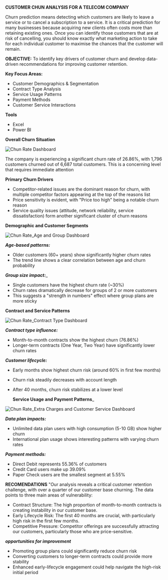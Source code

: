 **CUSTOMER CHUN ANALYSIS FOR A TELECOM COMPANY**

Churn prediction means detecting which customers are likely to leave a service or to cancel a subscription to a service. It is a critical prediction for many businesses because acquiring new clients often costs more than retaining existing ones. Once you can identify those customers that are at risk of cancelling, you should know exactly what marketing action to take for each individual customer to maximise the chances that the customer will remain.

**OBJECTIVE:** To identify key drivers of customer churn and develop data-driven recommendations for improving customer retention. 

**Key Focus Areas:**
- Customer Demographics & Segmentation
- Contract Type Analysis
- Service Usage Patterns
- Payment Methods
- Customer Service Interactions

**Tools**
- Excel
- Power BI
  
**Overall Churn Situation**

![Chun Rate Dashboard](https://github.com/user-attachments/assets/44ba81e7-a560-4dc3-aee4-dc043da074b9)


The company is experiencing a significant churn rate of 26.86%, with 1,796 customers churned out of 6,687 total customers. This is a concerning level that requires immediate attention

**Primary Churn Drivers**

- Competitor-related issues are the dominant reason for churn, with multiple competitor factors appearing at the top of the reasons list
- Price sensitivity is evident, with "Price too high" being a notable churn reason
- Service quality issues (attitude, network reliability, service dissatisfaction) form another significant cluster of churn reasons

**Demographic and Customer Segments**

![Chun Rate_Age and Group Dashboard](https://github.com/user-attachments/assets/68586bc1-874e-41ef-82e1-fefac892834a)

_**Age-based patterns:**_
- Older customers (60+ years) show significantly higher churn rates
- The trend line shows a clear correlation between age and churn probability

_**Group size impact:**__
- Single customers have the highest churn rate (~30%)
- Churn rates dramatically decrease for groups of 2 or more customers
- This suggests a "strength in numbers" effect where group plans are more sticky

**Contract and Service Patterns**

![Chun Rate_Contract Type Dashboard](https://github.com/user-attachments/assets/bfbee459-f3e3-404c-962f-3b5c34b32c15)

_**Contract type influence:**_
- Month-to-month contracts show the highest churn (76.86%)
- Longer-term contracts (One Year, Two Year) have significantly lower churn rates

_**Customer lifecycle:**_
- Early months show highest churn risk (around 60% in first few months)
- Churn risk steadily decreases with account length
- After 40 months, churn risk stabilizes at a lower level

  **Service Usage and Payment Patterns**_
  
![Chun Rate_Extra Charges and Customer Service Dashboard](https://github.com/user-attachments/assets/7f8260b9-5dc4-41d5-a7e5-cb510018f49f)

_**Data plan impacts:**_
- Unlimited data plan users with high consumption (5-10 GB) show higher churn
- International plan usage shows interesting patterns with varying churn rates

_**Payment methods:**_
- Direct Debit represents 55.36% of customers
- Credit Card users make up 39.09%
- Paper Check users are the smallest segment at 5.55%

**RECOMENDATIONS**
"Our analysis reveals a critical customer retention challenge, with over a quarter of our customer base churning. The data points to three main areas of vulnerability:
- Contract Structure: The high proportion of month-to-month contracts is creating instability in our customer base.
- Early Lifecycle Risk: The first 40 months are crucial, with particularly high risk in the first few months.
- Competitive Pressure: Competitor offerings are successfully attracting our customers, particularly those who are price-sensitive.

_**opportunities for improvement**_
- Promoting group plans could significantly reduce churn risk
- Converting customers to longer-term contracts could provide more stability
- Enhanced early-lifecycle engagement could help navigate the high-risk initial period
